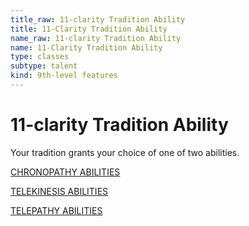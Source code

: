 ```yaml
---
title_raw: 11-clarity Tradition Ability
title: 11-Clarity Tradition Ability
name_raw: 11-clarity Tradition Ability
name: 11-Clarity Tradition Ability
type: classes
subtype: talent
kind: 9th-level features
---
```


# 11-clarity Tradition Ability

Your tradition grants your choice of one of two abilities.

[CHRONOPATHY ABILITIES](./Chronopathy%20Abilities/Chronopathy%20Abilities.md)

[TELEKINESIS ABILITIES](./Telekinesis%20Abilities/Telekinesis%20Abilities.md)

[TELEPATHY ABILITIES](./Telepathy%20Abilities/Telepathy%20Abilities.md)
